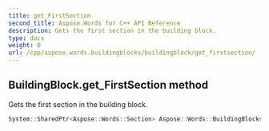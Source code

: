 ```yaml
---
title: get_FirstSection
second_title: Aspose.Words for C++ API Reference
description: Gets the first section in the building block. 
type: docs
weight: 0
url: /cpp/aspose.words.buildingblocks/buildingblock/get_firstsection/
---
```

## BuildingBlock.get_FirstSection method


Gets the first section in the building block.

```cpp
System::SharedPtr<Aspose::Words::Section> Aspose::Words::BuildingBlocks::BuildingBlock::get_FirstSection()
```

